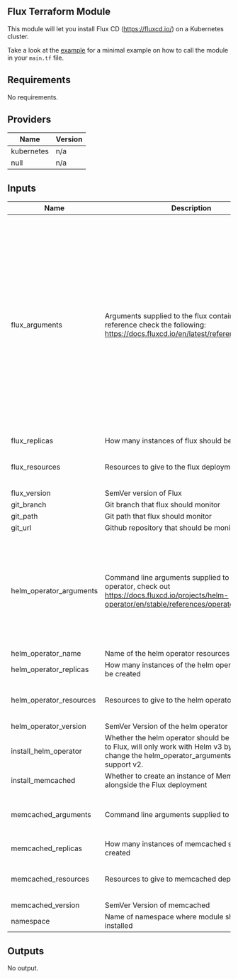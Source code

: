 ## Flux Terraform Module

This module will let you install Flux CD (https://fluxcd.io/) on a Kubernetes cluster.

Take a look at the [example](examples/minimal/main.tf) for a minimal example on how to call the module in your `main.tf` file.

## Requirements

No requirements.

## Providers

| Name | Version |
|------|---------|
| kubernetes | n/a |
| null | n/a |

## Inputs

| Name | Description | Type | Default | Required |
|------|-------------|------|---------|:--------:|
| flux\_arguments | Arguments supplied to the flux container, for reference check the following: https://docs.fluxcd.io/en/latest/references/daemon/ | `list(string)` | <pre>[<br>  "--log-format=fmt",<br>  "--ssh-keygen-dir=/var/fluxd/keygen",<br>  "--ssh-keygen-format=RFC4716",<br>  "--git-readonly=false",<br>  "--git-user=Weave Flux",<br>  "--git-email=support@weave.works",<br>  "--git-verify-signatures=false",<br>  "--git-set-author=false",<br>  "--git-poll-interval=1m",<br>  "--git-timeout=20s",<br>  "--sync-interval=5m",<br>  "--git-ci-skip=false",<br>  "--automation-interval=1m",<br>  "--registry-rps=200",<br>  "--registry-burst=125",<br>  "--registry-trace=false",<br>  "--sync-state=git",<br>  "--memcached-service=",<br>  "--memcached-hostname=flux-memcached"<br>]</pre> | no |
| flux\_replicas | How many instances of flux should be created | `number` | `1` | no |
| flux\_resources | Resources to give to the flux deployment | `map(string)` | <pre>{<br>  "cpu": "50m",<br>  "memory": "64Mi"<br>}</pre> | no |
| flux\_version | SemVer version of Flux | `string` | `"1.20.0"` | no |
| git\_branch | Git branch that flux should monitor | `string` | `"master"` | no |
| git\_path | Git path that flux should monitor | `string` | `""` | no |
| git\_url | Github repository that should be monitored by Flux | `string` | n/a | yes |
| helm\_operator\_arguments | Command line arguments supplied to the helm operator, check out https://docs.fluxcd.io/projects/helm-operator/en/stable/references/operator/ | `list(string)` | <pre>[<br>  "--enabled-helm-versions=v3",<br>  "--log-format=fmt",<br>  "--git-timeout=20s",<br>  "--git-poll-interval=5m",<br>  "--charts-sync-interval=3m",<br>  "--status-update-interval=30s",<br>  "--update-chart-deps=true",<br>  "--log-release-diffs=false",<br>  "--workers=4"<br>]</pre> | no |
| helm\_operator\_name | Name of the helm operator resources | `string` | `"helm-operator"` | no |
| helm\_operator\_replicas | How many instances of the helm operator should be created | `number` | `1` | no |
| helm\_operator\_resources | Resources to give to the helm operator deployment | `map(string)` | <pre>{<br>  "cpu": "50m",<br>  "memory": "64Mi"<br>}</pre> | no |
| helm\_operator\_version | SemVer Version of the helm operator | `string` | `"1.1.0"` | no |
| install\_helm\_operator | Whether the helm operator should be installed next to Flux, will only work with Helm v3 by default, change the helm\_operator\_arguments to make it support v2. | `bool` | n/a | yes |
| install\_memcached | Whether to create an instance of Memcached alongside the Flux deployment | `bool` | `true` | no |
| memcached\_arguments | Command line arguments supplied to memcached | `list(string)` | <pre>[<br>  "-m 512",<br>  "-p 11211",<br>  "-I 5m"<br>]</pre> | no |
| memcached\_replicas | How many instances of memcached should be created | `number` | `1` | no |
| memcached\_resources | Resources to give to memcached deployment | `map(string)` | <pre>{<br>  "cpu": "50m",<br>  "memory": "64Mi"<br>}</pre> | no |
| memcached\_version | SemVer Version of memcached | `string` | `"1.5.20"` | no |
| namespace | Name of namespace where module should be installed | `string` | `"flux"` | no |

## Outputs

No output.
